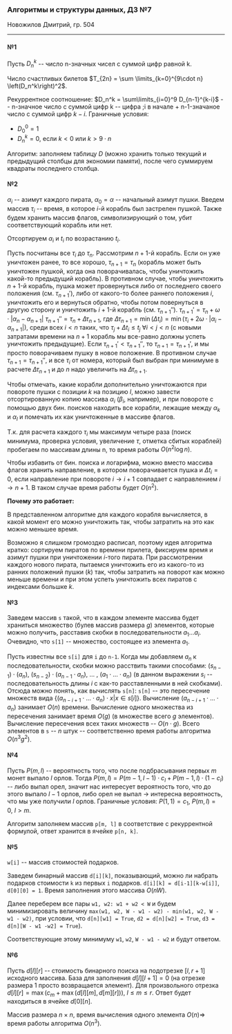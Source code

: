 ### Алгоритмы и структуры данных, ДЗ №7

Новожилов Дмитрий, гр. 504

---

#### №1

Пусть $D_n^k$ -- число n-значных чисел с суммой цифр равной k.

Число счастливых билетов $T_{2n} = \sum \limits_{k=0}^{9\cdot n} \left(D_n^k\right)^2$.

Рекуррентное соотношение: $D_n^k = \sum\limits_{i=0}^9 D_{n-1}^{k-i}$ -- n-значное число с суммой цифр k -- цифра ;i в начале + n-1-значаное число с суммой цифр $k-i$.
Граничные условия:
* $D_0^0 = 1$
* $D_n^k = 0, \ \text{если} \ k < 0 \ \text{или} \ k > 9\cdot n$

Алгоритм: заполняем таблицу $D$ (можно хранить только текущий и предыдущий столбцы для экономии памяти), после чего суммируем квадраты последнего столбца.

#### №2

$\alpha_i$ -- азимут каждого пирата, $\alpha_0 = \alpha$ -- начальный азимут пушки.
Введем массив $\tau_i$ -- время, в которое $i$-й корабль был застрелен пушкой.
Также будем хранить массив флагов, символизирующий о том, убит соответствующий корабль или нет.

Отсортируем $\alpha_i$ и $t_i$ по возрастанию $t_i$.

Пусть посчитаны все $\tau_i$ до $\tau_n$. Рассмотрим $n+1$-й корабль. Если он уже уничтожен ранее, то все хорошо, $\tau_{n+1} = \tau_n$ (корабль может быть уничтожен пушкой, когда она поворачивалась, чтобы уничтожить какой-то предыдущий корабль). В противном случае, чтобы уничтожить $n+1$-й корабль, пушка может провернуться либо от последнего своего положения (см. $\tau_{n+1}'$), либо от какого-то более раннего положения $i$, уничтожить его и вернуться обратно, чтобы потом повернуться в другую сторону и уничтожить $i+1$-й корабль (см. $\tau_{n+1}''$).
$\tau_{n+1}' = \tau_n + \omega\cdot|\alpha_n - \alpha_{n+1}|$
$\tau_{n+1}'' = \tau_n + \Delta\tau_{n+1}$, где $\Delta\tau_{n+1} = \min(\Delta t_i) = \min(\tau_i + 2\omega\cdot|\alpha_i-\alpha_{n+1}|)$, среди всех $i < n$ таких, что $\tau_j + \Delta t_i \leq t_j \ \forall i < j < n$ (с новыми затратами времени на $n+1$ корабль мы все-равно должны успеть уничтожить предыдущие).
Если $\tau_{n+1}' < \tau_{n+1}''$, то $\tau_{n+1} = \tau_{n+1}'$, и мы просто поворачиваем пушку в новое положение.
В противном случае $\tau_{n+1}=\tau_{n+1}''$, и все $\tau_i$ от номера, который был выбран при минимуме в расчете $\Delta\tau_{n+1}$ и до $n$ надо увеличить на $\Delta\tau_{n+1}$.

Чтобы отмечать, какие корабли дополнительно уничтожаются при повороте пушки с позиции $k$ на позицию $l$, можно завести отсортированную копию массива $\alpha_i$ ($\beta_i$, например), и при повороте с помощью двух бин. поисков находить все корабли, лежащие между $\alpha_k$ и $\alpha_l$ и помечать их как уничтоженные в массиве флагов.

Т.к. для расчета каждого $\tau_i$ мы максимум четыре раза (поиск минимума, проверка условия, увеличение $\tau$, отметка сбитых кораблей) пробегаем по массивам длины n, то время работы $O(n^2\log n)$.

Чтобы избавить от бин. поиска и логарифма, можно вместо массива флагов хранить направление, в котором поворачивается пушка и $\Delta t_i = 0$, если направление при повороте $i \rightarrow i+1$ совпадает с направлением $i \rightarrow n + 1$.
В таком случае время работы будет $O(n^2)$.

**Почему это работает:**

В представленном алгоритме для каждого корабля вычисляется, в какой момент его можно уничтожить так, чтобы затратить на это как можно меньшее время.

Возможно я слишком громоздко расписал, поэтому идея алгоритма кратко: сортируем пиратов по времени прилета, фиксируем время и азимут пушки при уничтожении $i$-того пирата. При рассмотрении каждого нового пирата, пытаемся уничтожить его из какого-то из ранних положений пушки ($k$) так, чтобы затратить на поворот как можно меньше времени и при этом успеть уничтожить всех пиратов с индексами большке $k$.

#### №3

Заведем массив `s` такой, что в каждом элементе массива будет храниться множество (булев массив размера $g$) элементов, которые можно получить, расставив скобки в последовательности $a_1...a_i$. Очевидно, что `s[1]` -- множество, состоящее из элемента $a_1$.

Пусть известны все `s[i]` для `i` до `n-1`. Когда мы добавляем $a_n$ к последовательности, скобки можно расствить такими способами: $(s_{n-1})\cdot (a_n), \ (s_{n-2})\cdot (a_{n-1} \cdot a_n), \ ...\  ,\ (a_1 \cdot...\cdot a_n)$ (в данном выражении $s_i$ -- последовательность длины $i$ с как-то расставленными в ней скобками).
Отсюда можно понять, как вычислять `s[n]`: `s[n]` -- это пересечение множеств вида $\{(a_{n-i+1}\cdot...\cdot a_n) \cdot x | x \in s[i]\}$. Вычисление $(a_{n-i+1}\cdot...\cdot a_n)$ занимает $O(n)$ времени. Вычисление одного множества из пересечения занимает время $O(g)$ (в множестве всего $g$ элементов). Вычисление пересечения всех таких множеств -- $O(n\cdot g)$. Всего элементов в `s` -- $n$ штук -- соответственно время работы алгоритма $O(n^3g^2)$.

#### №4

Пусть $P(m, l)$ -- вероятность того, что после подбрасывания первых $m$ монет выпало $l$ орлов. Тогда $P(m, l) = P(m-1, l-1)\cdot c_l + P(m-1, l)\cdot (1-c_l)$ -- либо выпал орел, значит нас интересует вероятность того, что до этого выпало $l-1$ орлов, либо орел не выпал $\rightarrow$ интересна вероятность, что мы уже получили $l$ орлов.
Граничные условия: $P(1, 1) = c_1$, $P(m, l) = 0, \ l > m$.

Алгоритм заполняем массив `p[m, l]` в соответствие с рекуррентной формулой, ответ хранится в ячейке `p[n, k]`.

#### №5

`w[i]` -- массив стоимостей подарков.

Заведем бинарный массив `d[i][k]`, показывающий, можно ли набрать подарков стоимости `k` из первых `i` подарков. `d[i][k] = d[i-1][k-w[i]]`, `d[0][0] = 1`.
Время заполнения этого массива $O(nW)$.

Далее переберем все пары `w1, w2: w1 + w2 < W` и будем минимизировать величину `max(w1, w2, W - w1 - w2) - min(w1, w2, W - w1 - w2)`, при условии, что `d[n][w1] = True`, `d2 = d[n][w2] = True`, `d3 = d[n][W - w1 -w2] = True`).

Соответствующие этому минимуму `w1`, `w2`, `W - w1 - w2` и будут ответом.

#### №6

Пусть $d[l][r]$ -- стоимость бинарного поиска на подотрезке $[l, r+1]$ исходного массива. База для заполнения $d[l][l + 1] = 0$ (на отрезке размера 1 просто возвращается элемент). Для произвольного отрезка $d[l][r] = \max(c_m + \max(d[l][m], d[m][r])),\ l\leq m\leq r$.
Ответ будет находиться в ячейке $d[0][n]$.

Массив размера $n\times n$, время вычисления одного элемента $O(n) \Rightarrow$ время работы алгоритма $O(n^3)$.
